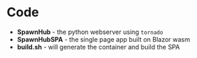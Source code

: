 
# Code
* **SpawnHub** - the python webserver using `tornado`
* **SpawnHubSPA** - the single page app built on Blazor wasm
* **build.sh** - will generate the container and build the SPA